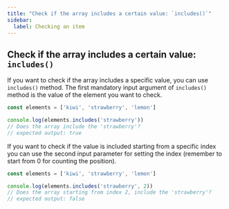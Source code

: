```yaml
---
title: "Check if the array includes a certain value: `includes()`"
sidebar:
  label: Checking an item
---
```


## Check if the array includes a certain value: `includes()`

If you want to check if the array includes a specific value, you can use `includes()` method. The first mandatory input argument of `includes()` method is the value of the element you want to check.

```javascript
const elements = ['kiwi', 'strawberry', 'lemon']

console.log(elements.includes('strawberry'))
// Does the array include the 'strawberry'?
// expected output: true
```

If you want to check if the value is included starting from a specific index you can use the second input parameter for setting the index (remember to start from 0 for counting the position).

```javascript
const elements = ['kiwi', 'strawberry', 'lemon']

console.log(elements.includes('strawberry', 2))
// Does the array starting from index 2, include the 'strawberry'?
// expected output: false
```
